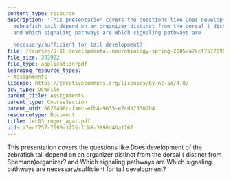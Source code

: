 ```yaml
---
content_type: resource
description: 'This presentation covers the questions like Does development of the
  zebrafish tail depend on an organizer distinct from the dorsal ( distinct from Spemann)organizer?
  and Which signaling pathways are Which signaling pathways are

  necessary/sufficient for tail development?'
file: /courses/9-18-developmental-neurobiology-spring-2005/a7ecf75770903f75fcb83996d46a1767_lec03_roger_agat.pdf
file_size: 303922
file_type: application/pdf
learning_resource_types:
- Assignments
license: https://creativecommons.org/licenses/by-nc-sa/4.0/
ocw_type: OCWFile
parent_title: Assignments
parent_type: CourseSection
parent_uid: 0620498c-faec-efb4-9635-e7cda75302b4
resourcetype: Document
title: lec03_roger_agat.pdf
uid: a7ecf757-7090-3f75-fcb8-3996d46a1767
---
```

This presentation covers the questions like Does development of the zebrafish tail depend on an organizer distinct from the dorsal ( distinct from Spemann)organizer? and Which signaling pathways are Which signaling pathways are
necessary/sufficient for tail development?